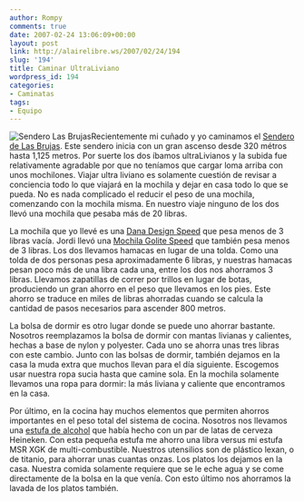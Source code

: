 ```yaml
---
author: Rompy
comments: true
date: 2007-02-24 13:06:09+00:00
layout: post
link: http://alairelibre.ws/2007/02/24/194
slug: '194'
title: Caminar UltraLiviano
wordpress_id: 194
categories:
- Caminatas
tags:
- Equipo
---
```


![Sendero Las Brujas](http://alairelibre.ws/gallery/d/20190-2/P2180255.JPG)Recientemente mi cuñado y yo caminamos el [Sendero de Las Brujas](http://wiki.alairelibre.net/wiki/Sendero_Las_Brujas). Este sendero inicia con un gran ascenso desde 320 métros hasta 1,125 metros. Por suerte los dos íbamos ultraLivianos y la subida fue relativamente agradable por que no teníamos que cargar loma arriba con unos mochilones. Viajar ultra liviano es solamente cuestión de revisar a conciencia todo lo que viajará en la mochila y dejar en casa todo lo que se pueda. No es nada complicado el reducir el peso de una mochila, comenzando con la mochila misma. En nuestro viaje ninguno de los dos llevó una mochila que pesaba más de 20 libras.

La mochila que yo llevé es una [Dana Design Speed](http://alairelibre.ws/gallery/d/20341-2/P2190305.JPG) que pesa menos de 3 libras vacía. Jordi llevó una [Mochila Golite Speed](http://alairelibre.ws/gallery/d/20221-2/P2180265.JPG) que también pesa menos de 3 libras. Los dos llevamos hamacas en lugar de una tolda. Como una tolda de dos personas pesa aproximadamente 6 libras, y nuestras hamacas pesan poco más de una libra cada una, entre los dos nos ahorramos 3 libras. Llevamos zapatillas de correr por trillos en lugar de botas, produciendo un gran ahorro en el peso que llevamos en los pies. Este ahorro se traduce en miles de libras ahorradas cuando se calcula la cantidad de pasos necesarios para ascender 800 metros.

La bolsa de dormir es otro lugar donde se puede uno ahorrar bastante. Nosotros reemplazamos la bolsa de dormir con mantas livianas y calientes, hechas a base de nylon y polyester. Cada uno se ahorra unas tres libras con este cambio. Junto con las bolsas de dormir, también dejamos en la casa la muda extra que muchos llevan para el día siguiente. Escogemos usar nuestra ropa sucia hasta que camine sola. En la mochila solamente llevamos una ropa para dormir: la más liviana y caliente que encontramos en la casa.

Por último, en la cocina hay muchos elementos que permiten ahorros importantes en el peso total del sistema de cocina. Nosotros nos llevamos una [estufa de alcohol](http://alairelibre.ws/gallery/d/20275-2/P2190283.JPG) que había hecho con un par de latas de cerveza Heineken. Con esta pequeña estufa me ahorro una libra versus mi estufa MSR XGK de multi-combustible. Nuestros utensilios son de plástico lexan, o de titanio, para ahorrar unas cuantas onzas. Los platos los dejamos en la casa. Nuestra comida solamente requiere que se le eche agua y se come directamente de la bolsa en la que venía. Con esto último nos ahorramos la lavada de los platos también.
